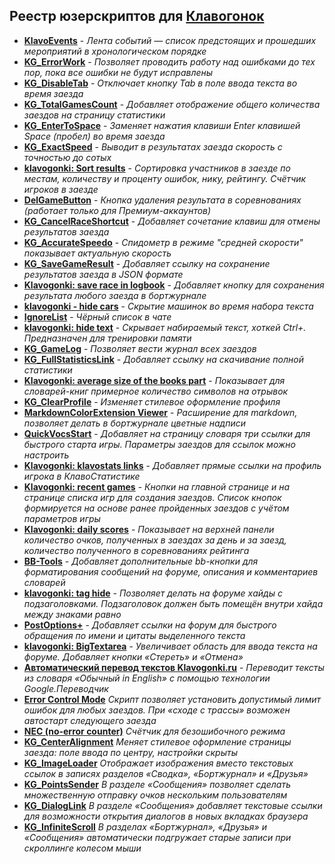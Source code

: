 ## Реестр юзерскриптов для [Клавогонок](http://klavogonki.ru)

* **[KlavoEvents](docs/KlavoEvents.md)** - _Лента событий — список предстоящих и прошедших мероприятий в хронологическом порядке_
* **[KG_ErrorWork](docs/KG_ErrorWork.md)** - _Позволяет проводить работу над ошибками до тех пор, пока все ошибки не будут исправлены_
* **[KG_DisableTab](docs/KG_DisableTab.md)** - _Отключает кнопку Tab в поле ввода текста во время заезда_
* **[KG_TotalGamesCount](docs/KG_TotalGamesCount.md)** - _Добавляет отображение общего количества заездов на страницу статистики_
* **[KG_EnterToSpace](docs/KG_EnterToSpace.md)** - _Заменяет нажатия клавиши Enter клавишей Space (пробел) во время заезда_
* **[KG_ExactSpeed](docs/KG_ExactSpeed.md)** - _Выводит в результатах заезда скорость с точностью до сотых_
* **[klavogonki: Sort results](docs/sortresults.md)** - _Сортировка участников в заезде по местам, количеству и проценту ошибок, нику, рейтингу. Счётчик игроков в заезде_
* **[DelGameButton](docs/DelGameButton.md)** - _Кнопка удаления результата в соревнованиях (работает только для Премиум-аккаунтов)_
* **[KG_CancelRaceShortcut](docs/KG_CancelRaceShortcut.md)** - _Добавляет сочетание клавиш для отмены результатов заезда_
* **[KG_AccurateSpeedo](docs/KG_AccurateSpeedo.md)** - _Спидометр в режиме "средней скорости" показывает актуальную скорость_
* **[KG_SaveGameResult](docs/KG_SaveGameResult.md)** - _Добавляет ссылку на сохранение результатов заезда в JSON формате_
* **[Klavogonki: save race in logbook](docs/save_race_in_blog.md)** - _Добавляет кнопку для сохранения результата любого заезда в бортжурнале_
* **[klavogonki - hide cars](docs/hide_cars.md)** - _Скрытие машинок во время набора текста_
* **[IgnoreList](docs/ignorelist.md)** - _Чёрный список в чате_
* **[klavogonki: hide text](docs/klavogonki_hide_text.md)** - _Скрывает набираемый текст, хоткей Ctrl+. Предназначен для тренировки памяти_
* **[KG_GameLog](docs/KG_GameLog.md)** - _Позволяет вести журнал всех заездов_
* **[KG_FullStatisticsLink](docs/KG_FullStatisticsLink.md)** - _Добавляет ссылку на скачивание полной статистики_
* **[Klavogonki: average size of the books part](docs/avgSize_BookPart.md)** - _Показывает для словарей-книг примерное количество символов на отрывок_
* **[KG_ClearProfile](docs/KG_ClearProfile.md)** - _Изменяет стилевое оформление профиля_
* **[MarkdownColorExtension Viewer](docs/MceViewer.md)** - _Расширение для markdown, позволяет делать в бортжурнале цветные надписи_
* **[QuickVocsStart](docs/QuickVocsStart.md)** - _Добавляет на страницу словаря три ссылки для быстрого старта игры. Параметры заездов для ссылок можно настроить_
* **[Klavogonki: klavostats links](docs/klavostats_links.md)** - _Добавляет прямые ссылки на профиль игрока в КлавоСтатистике_
* **[Klavogonki: recent games](docs/RecentGames.md)** - _Кнопки на главной странице и на странице списка игр для создания заездов. Список кнопок формируется на основе ранее пройденных заездов с учётом параметров игры_
* **[Klavogonki: daily scores](docs/DailyScores.md)** - _Показывает на верхней панели количество очков, полученных в заездах за день и за заезд, количество полученного в соревнованиях рейтинга_
* **[BB-Tools](docs/BB-Tools.md)** - _Добавляет дополнительные bb-кнопки для форматирования сообщений на форуме, описания и комментариев словарей_
* **[klavogonki: tag hide](docs/tagHide.md)** - _Позволяет делать на форуме хайды с подзаголовками. Подзаголовок должен быть помещён внутри хайда между знаками равно_
* **[PostOptions+](docs/PostOptionsPlus.md)** - _Добавляет ссылки на форум для быстрого обращения по имени и цитаты выделенного текста_
* **[klavogonki: BigTextarea](docs/BigTextArea.md)** - _Увеличивает область для ввода текста на форуме. Добавляет кнопки «Стереть» и «Отмена»_
* **[Автоматический перевод текстов Klavogonki.ru](docs/translator.md)** - _Переводит тексты из словаря «Обычный in English» с помощью технологии Google.Переводчик_
* **[Error Control Mode](docs/control_error_mode.md)** _Скрипт позволяет установить допустимый лимит ошибок для любых заездов. При «сходе с трассы» возможен автостарт следующего заезда_
* **[NEC (no-error counter)](docs/nec.md)** _Счётчик для безошибочного режима_
* **[KG_CenterAlignment](docs/KG_CenterAlignment.md)** _Меняет стилевое оформление страницы заезда: поле ввода по центру, настройки скрыты_
* **[KG_ImageLoader](docs/KG_ImageLoader.md)** _Отображает изображения вместо текстовых ссылок в записях разделов «Сводка», «Бортжурнал» и «Друзья»_
* **[KG_PointsSender](docs/KG_PointsSender.md)** _В разделе «Сообщения» позволяет сделать множественную отправку очков нескольким пользователям_
* **[KG_DialogLink](docs/KG_DialogLink.md)** _В разделе «Сообщения» добавляет текстовые ссылки для возможности открытия диалогов в новых вкладках браузера_
* **[KG_InfiniteScroll](docs/KG_InfiniteScroll.md)** _В разделах «Бортжурнал», «Друзья» и «Сообщения» автоматически подгружает старые записи при скроллинге колесом мыши_
